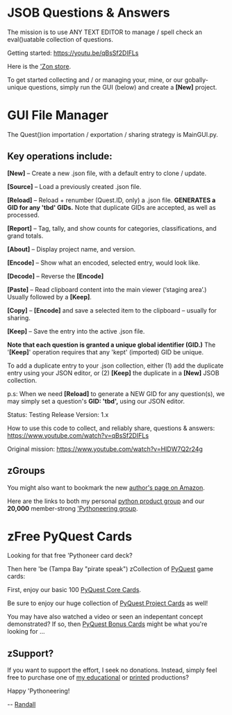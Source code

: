 # JSOB Questions & Answers

The mission is to use ANY TEXT EDITOR to manage / spell check an eval()uatable collection of questions.

Getting started: https://youtu.be/qBsSf2DIFLs

Here is the ['Zon store](https://www.amazon.com/stores/Randall-Nagy/author/B08ZJLH1VN).

To get started collecting and / or managing your, mine, or our gobally-unique questions, simply run the GUI (below) and create a **[New]** project.

# GUI File Manager
The Quest()ion importation / exportation / sharing strategy is MainGUI.py.

## Key operations include:

**[New]** – Create a new .json file, with a default entry to clone / update.

**[Source]** – Load a previously created .json file.

**[Reload]** – Reload + renumber (Quest.ID, only) a .json file. **GENERATES a GID for any 'tbd' GIDs.**  Note that duplicate GIDs are accepted, as well as processed. 

**[Report]** – Tag, tally, and show counts for categories, classifications, and grand totals.

**[About]** – Display project name, and version.

**[Encode]** – Show what an encoded, selected entry, would look like.

**[Decode]** – Reverse the **[Encode]**

**[Paste]** – Read clipboard content into the main viewer (‘staging area’.) Usually followed by a **[Keep]**.

**[Copy]** – **[Encode]** and save a selected item to the clipboard – usually for sharing.

**[Keep]** – Save the entry into the active .json file.

**Note that each question is granted a unique global identifier (GID.)** The '**[Keep]**' operation requires that any 'kept' (imported) GID be unique. 

To add a duplicate entry to your .json collection, either (1) add the duplicate entry using your JSON editor, or (2) **[Keep]** the duplicate in a **[New]** JSOB collection.

p.s: When we need **[Reload]** to generate a NEW GID for any question(s), we may simply set a question's **GID: 'tbd',** using our JSON editor.

Status: Testing Release
Version: 1.x

How to use this code to collect, and reliably share, questions & answers: https://www.youtube.com/watch?v=qBsSf2DIFLs

Original mission: https://www.youtube.com/watch?v=HIDW7Q2r24g

## zGroups
You might also want to bookmark the new [author's page on Amazon](https://www.amazon.com/Randall-Nagy/e/B08ZJLH1VN).

Here are the links to both my personal [python product group](https://www.facebook.com/groups/nagyspythontraining) and our **20,000** member-strong ['Pythoneering group](https://www.facebook.com/groups/Python3Training). 

# zFree PyQuest Cards
Looking for that free 'Pythoneer card deck?

Then here 'be (Tampa Bay "pirate speak") zCollection of [PyQuest](https://www.facebook.com/PythonVideo) game cards:

First, enjoy our basic 100 [PyQuest Core Cards](https://github.com/Python3-Training/PyQuest/tree/main/CardGame/QuestCore).

Be sure to enjoy our huge collection of [PyQuest Project Cards](https://github.com/Python3-Training/PyQuest/tree/main/CardGame/QuestProjects) as well!

You may have also watched a video or seen an indepentant concept demonstrated? If so, then [PyQuest Bonus Cards](https://github.com/Python3-Training/PyQuest/tree/main/CardGame/QuestBonus) might be what you're looking for ...

## zSupport?
If you want to support the effort, I seek no donations. Instead, simply feel free to purchase one of [my educational](https://www.udemy.com/user/randallnagy2/) or [printed](https://www.amazon.com/Randall-Nagy/e/B08ZJLH1VN?ref=sr_ntt_srch_lnk_1&qid=1660050704&sr=8-1) productions?

Happy 'Pythoneering!

-- [Randall](http://soft9000.com)

